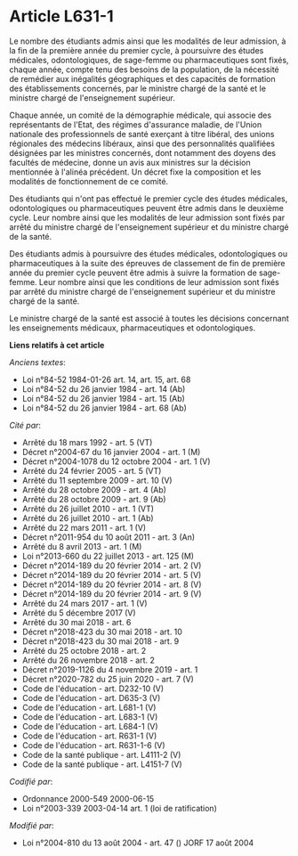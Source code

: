 # Article L631-1

Le nombre des étudiants admis ainsi que les modalités de leur admission, à la fin de la première année du premier cycle, à
poursuivre des études médicales, odontologiques, de sage-femme ou pharmaceutiques sont fixés, chaque année, compte tenu des
besoins de la population, de la nécessité de remédier aux inégalités géographiques et des capacités de formation des
établissements concernés, par le ministre chargé de la santé et le ministre chargé de l'enseignement supérieur.

Chaque année, un comité de la démographie médicale, qui associe des représentants de l'Etat, des régimes d'assurance maladie,
de l'Union nationale des professionnels de santé exerçant à titre libéral, des unions régionales des médecins libéraux, ainsi
que des personnalités qualifiées désignées par les ministres concernés, dont notamment des doyens des facultés de médecine,
donne un avis aux ministres sur la décision mentionnée à l'alinéa précédent. Un décret fixe la composition et les modalités
de fonctionnement de ce comité.

Des étudiants qui n'ont pas effectué le premier cycle des études médicales, odontologiques ou pharmaceutiques peuvent être
admis dans le deuxième cycle. Leur nombre ainsi que les modalités de leur admission sont fixés par arrêté du ministre chargé
de l'enseignement supérieur et du ministre chargé de la santé.

Des étudiants admis à poursuivre des études médicales, odontologiques ou pharmaceutiques à la suite des épreuves de
classement de fin de première année du premier cycle peuvent être admis à suivre la formation de sage-femme. Leur nombre
ainsi que les conditions de leur admission sont fixés par arrêté du ministre chargé de l'enseignement supérieur et du
ministre chargé de la santé.

Le ministre chargé de la santé est associé à toutes les décisions concernant les enseignements médicaux, pharmaceutiques et
odontologiques.

**Liens relatifs à cet article**

_Anciens textes_:

  - Loi n°84-52 1984-01-26 art. 14, art. 15, art. 68
  - Loi n°84-52 du 26 janvier 1984 - art. 14 (Ab)
  - Loi n°84-52 du 26 janvier 1984 - art. 15 (Ab)
  - Loi n°84-52 du 26 janvier 1984 - art. 68 (Ab)

_Cité par_:

  - Arrêté du 18 mars 1992 - art. 5 (VT)
  - Décret n°2004-67 du 16 janvier 2004 - art. 1 (M)
  - Décret n°2004-1078 du 12 octobre 2004 - art. 1 (V)
  - Arrêté du 24 février 2005 - art. 5 (VT)
  - Arrêté du 11 septembre 2009 - art. 10 (V)
  - Arrêté du 28 octobre 2009 - art. 4 (Ab)
  - Arrêté du 28 octobre 2009 - art. 9 (Ab)
  - Arrêté du 26 juillet 2010 - art. 1 (VT)
  - Arrêté du 26 juillet 2010 - art. 1 (Ab)
  - Arrêté du 22 mars 2011 - art. 1 (V)
  - Décret n°2011-954 du 10 août 2011 - art. 3 (An)
  - Arrêté du 8 avril 2013 - art. 1 (M)
  - Loi n°2013-660 du 22 juillet 2013 - art. 125 (M)
  - Décret n°2014-189 du 20 février 2014 - art. 2 (V)
  - Décret n°2014-189 du 20 février 2014 - art. 5 (V)
  - Décret n°2014-189 du 20 février 2014 - art. 8 (V)
  - Décret n°2014-189 du 20 février 2014 - art. 9 (V)
  - Arrêté du 24 mars 2017 - art. 1 (V)
  - Arrêté du 5 décembre 2017 (V)
  - Arrêté du 30 mai 2018 - art. 6
  - Décret n°2018-423 du 30 mai 2018 - art. 10
  - Décret n°2018-423 du 30 mai 2018 - art. 9
  - Arrêté du 25 octobre 2018 - art. 2
  - Arrêté du 26 novembre 2018 - art. 2
  - Décret n°2019-1126 du 4 novembre 2019 - art. 1
  - Décret n°2020-782 du 25 juin 2020 - art. 7 (V)
  - Code de l'éducation - art. D232-10 (V)
  - Code de l'éducation - art. D635-3 (V)
  - Code de l'éducation - art. L681-1 (V)
  - Code de l'éducation - art. L683-1 (V)
  - Code de l'éducation - art. L684-1 (V)
  - Code de l'éducation - art. R631-1 (V)
  - Code de l'éducation - art. R631-1-6 (V)
  - Code de la santé publique - art. L4111-2 (V)
  - Code de la santé publique - art. L4151-7 (V)

_Codifié par_:

  - Ordonnance 2000-549 2000-06-15
  - Loi n°2003-339 2003-04-14 art. 1 (loi de ratification)

_Modifié par_:

  - Loi n°2004-810 du 13 août 2004 - art. 47 () JORF 17 août 2004
